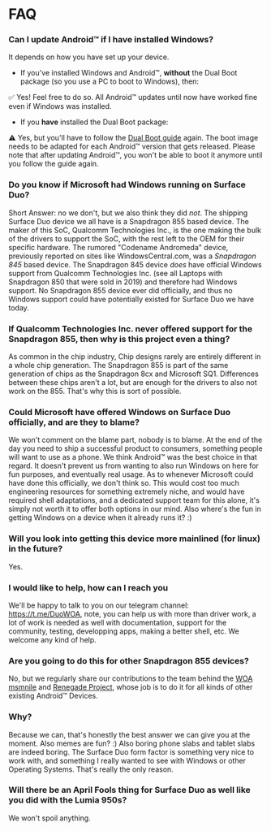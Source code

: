 # FAQ

### Can I update Android™ if I have installed Windows?

It depends on how you have set up your device.

- If you've installed Windows and Android™, **without** the Dual Boot package (so you use a PC to boot to Windows), then:

✅ Yes! Feel free to do so. All Android™ updates until now have worked fine even if Windows was installed.

- If you **have** installed the Dual Boot package:

⚠️ Yes, but you'll have to follow the [Dual Boot guide](https://github.com/WOA-Project/SurfaceDuo-Guides/blob/main/DualBoot.md) again. The boot image needs to be adapted for each Android™ version that gets released. Please note that after updating Android™, you won't be able to boot it anymore until you follow the guide again.

### Do you know if Microsoft had Windows running on Surface Duo?

Short Answer: no we don't, but we also think they did _not_. The shipping Surface Duo device we all have is a Snapdragon 855 based device. The maker of this SoC, Qualcomm Technologies Inc., is the one making the bulk of the drivers to support the SoC, with the rest left to the OEM for their specific hardware. The rumored "Codename Andromeda" device, previously reported on sites like WindowsCentral.com, was a _Snapdragon 845_ based device. The Snapdragon 845 device *does* have official Windows support from Qualcomm Technologies Inc. (see all Laptops with Snapdragon 850 that were sold in 2019) and therefore had Windows support. No Snapdragon 855 device ever did officially, and thus no Windows support could have potentially existed for Surface Duo we have today.

### If Qualcomm Technologies Inc. never offered support for the Snapdragon 855, then why is this project even a thing?

As common in the chip industry, Chip designs rarely are entirely different in a whole chip generation. The Snapdragon 855 is part of the same generation of chips as the Snapdragon 8cx and Microsoft SQ1. Differences between these chips aren't a lot, but are enough for the drivers to also not work on the 855. That's why this is sort of possible.

### Could Microsoft have offered Windows on Surface Duo officially, and are they to blame?

We won't comment on the blame part, nobody is to blame. At the end of the day you need to ship a successful product to consumers, something people will want to use as a phone. We think Android™ was the best choice in that regard. It doesn't prevent us from wanting to also run Windows on here for fun purposes, and eventually real usage. As to whenever Microsoft could have done this officially, we don't think so. This would cost too much engineering resources for something extremely niche, and would have required shell adaptations, and a dedicated support team for this alone, it's simply not worth it to offer both options in our mind. Also where's the fun in getting Windows on a device when it already runs it? :)

### Will you look into getting this device more mainlined (for linux) in the future?

Yes.

### I would like to help, how can I reach you

We'll be happy to talk to you on our telegram channel: https://t.me/DuoWOA, note, you can help us with more than driver work, a lot of work is needed as well with documentation, support for the community, testing, developping apps, making a better shell, etc. We welcome any kind of help.

### Are you going to do this for other Snapdragon 855 devices?

No, but we regularly share our contributions to the team behind the [WOA msmnile](https://github.com/WOA-msmnile) and [Renegade Project](https://github.com/EDK2-Porting), whose job is to do it for all kinds of other existing Android™ Devices.

### Why?

Because we can, that's honestly the best answer we can give you at the moment. Also memes are fun? :) Also boring phone slabs and tablet slabs are indeed boring. The Surface Duo form factor is something very nice to work with, and something I really wanted to see with Windows or other Operating Systems. That's really the only reason.

### Will there be an April Fools thing for Surface Duo as well like you did with the Lumia 950s?

We won't spoil anything.
